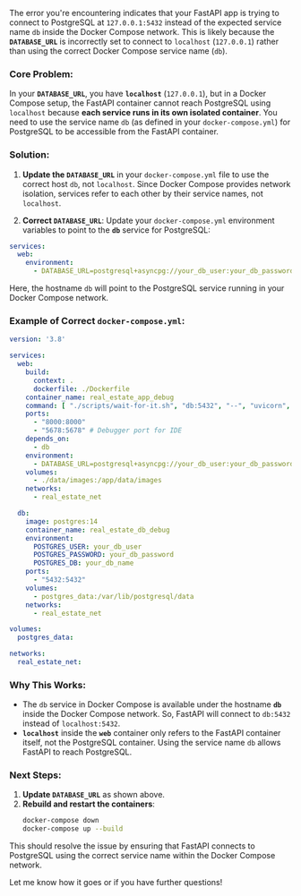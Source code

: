 The error you're encountering indicates that your FastAPI app is trying to connect to PostgreSQL at `127.0.0.1:5432` instead of the expected service name `db` inside the Docker Compose network. This is likely because the **`DATABASE_URL`** is incorrectly set to connect to `localhost` (`127.0.0.1`) rather than using the correct Docker Compose service name (`db`).

### Core Problem:
In your **`DATABASE_URL`**, you have **`localhost`** (`127.0.0.1`), but in a Docker Compose setup, the FastAPI container cannot reach PostgreSQL using `localhost` because **each service runs in its own isolated container**. You need to use the service name `db` (as defined in your `docker-compose.yml`) for PostgreSQL to be accessible from the FastAPI container.

### Solution:

1. **Update the `DATABASE_URL`** in your `docker-compose.yml` file to use the correct host `db`, not `localhost`. Since Docker Compose provides network isolation, services refer to each other by their service names, not `localhost`.

2. **Correct `DATABASE_URL`**:
   Update your `docker-compose.yml` environment variables to point to the **`db`** service for PostgreSQL:

```yaml
services:
  web:
    environment:
      - DATABASE_URL=postgresql+asyncpg://your_db_user:your_db_password@db/your_db_name
```

Here, the hostname `db` will point to the PostgreSQL service running in your Docker Compose network.

### Example of Correct `docker-compose.yml`:

```yaml
version: '3.8'

services:
  web:
    build:
      context: .
      dockerfile: ./Dockerfile
    container_name: real_estate_app_debug
    command: [ "./scripts/wait-for-it.sh", "db:5432", "--", "uvicorn", "app.main:app", "--host", "0.0.0.0", "--port", "8000", "--reload", "--reload-dir", "/app", "--log-level", "debug" ]
    ports:
      - "8000:8000"
      - "5678:5678" # Debugger port for IDE
    depends_on:
      - db
    environment:
      - DATABASE_URL=postgresql+asyncpg://your_db_user:your_db_password@db/your_db_name
    volumes:
      - ./data/images:/app/data/images
    networks:
      - real_estate_net

  db:
    image: postgres:14
    container_name: real_estate_db_debug
    environment:
      POSTGRES_USER: your_db_user
      POSTGRES_PASSWORD: your_db_password
      POSTGRES_DB: your_db_name
    ports:
      - "5432:5432"
    volumes:
      - postgres_data:/var/lib/postgresql/data
    networks:
      - real_estate_net

volumes:
  postgres_data:

networks:
  real_estate_net:
```

### Why This Works:
- The `db` service in Docker Compose is available under the hostname **`db`** inside the Docker Compose network. So, FastAPI will connect to `db:5432` instead of `localhost:5432`.
- **`localhost`** inside the **`web`** container only refers to the FastAPI container itself, not the PostgreSQL container. Using the service name `db` allows FastAPI to reach PostgreSQL.

### Next Steps:
1. **Update `DATABASE_URL`** as shown above.
2. **Rebuild and restart the containers**:
   ```bash
   docker-compose down
   docker-compose up --build
   ```

This should resolve the issue by ensuring that FastAPI connects to PostgreSQL using the correct service name within the Docker Compose network.

Let me know how it goes or if you have further questions!